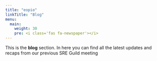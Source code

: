 ```yaml
---
title: "eopio"
linkTitle: "Blog"
menu:
  main:
    weight: 30
    pre: <i class='fas fa-newspaper'></i>
---
```



This is the **blog** section. In here you can find all the latest updates and
recaps from our previous SRE Guild meeting
